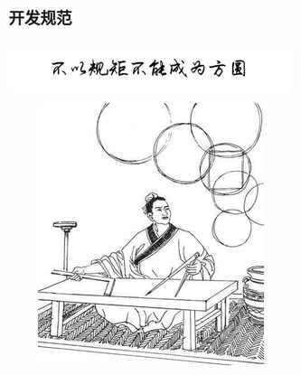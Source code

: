 # 开发规范

<br />
<img  src='./img/xygj.PNG' width="600" alt="logo">
<br />
<br />
<div align="center">
<img  src='/img/gj.jpeg' width="400" alt="logo" />
</div><br />
<br />
